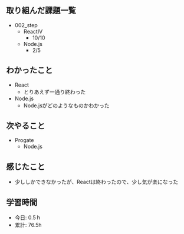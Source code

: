 ## 取り組んだ課題一覧
- 002_step
  - ReactⅣ
    - 10/10
  - Node.js
    - 2/5
   
## わかったこと
- React
  - とりあえず一通り終わった
- Node.js
  - Node.jsがどのようなものかわかった
 
## 次やること
- Progate
  - Node.js
    
## 感じたこと
- 少ししかできなかったが、Reactは終わったので、少し気が楽になった
  
## 学習時間
- 今日: 0.5ｈ
- 累計: 76.5h
